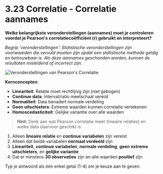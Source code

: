 # 3.23 Correlatie - Correlatie aannames

**Welke belangrijkste veronderstellingen (aannames) moet je controleren voordat je Pearson's correlatiecoëfficiënt (r) gebruikt en interpreteert?**

*Begrip 'veronderstellingen': Statistische veronderstellingen zijn voorwaarden die vervuld moeten zijn opdat een statistische methode geldig en betrouwbaar is. Als deze aannames geschonden worden, kunnen de resultaten misleidend of incorrect zijn.*

![Veronderstellingen van Pearson's Correlatie](images/question_3.23.png)

**Kernconcepten:**
- **Lineariteit**: Relatie moet rechtlijnig zijn (niet gebogen)
- **Continue data**: Interval/ratio meetschaal vereist
- **Normaliteit**: Data benadert normale verdeling
- **Geen uitschieters**: Extreme waarden kunnen correlatie vertekenen
- **Homoscedasticiteit**: Gelijke variantie over alle waarden

> **Hint:** Denk aan wat Pearson correlatie meet (lineaire relaties) en welke data daarvoor geschikt is.

1. Alleen **lineaire relatie** en **continue variabelen** zijn vereist
2. Alleen dat beide variabelen **normaal verdeeld** zijn
3. **Lineariteit**, **continue variabelen**, **normale verdeling**, **geen extreme uitschieters**, en **gelijke variantie**
4. Dat er minstens **30 observaties** zijn en alle waarden **positief** zijn

Typ je antwoord als één enkel getal (1-4) om je keuze aan te geven.